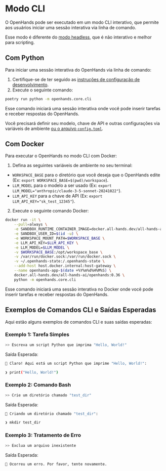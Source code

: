 # Modo CLI

O OpenHands pode ser executado em um modo CLI interativo, que permite aos usuários iniciar uma sessão interativa via linha de comando.

Esse modo é diferente do [modo headless](headless-mode), que é não interativo e melhor para scripting.

## Com Python

Para iniciar uma sessão interativa do OpenHands via linha de comando:

1. Certifique-se de ter seguido as [instruções de configuração de desenvolvimento](https://github.com/All-Hands-AI/OpenHands/blob/main/Development.md).
2. Execute o seguinte comando:

```bash
poetry run python -m openhands.core.cli
```

Esse comando iniciará uma sessão interativa onde você pode inserir tarefas e receber respostas do OpenHands.

Você precisará definir seu modelo, chave de API e outras configurações via variáveis de ambiente
[ou o arquivo `config.toml`](https://github.com/All-Hands-AI/OpenHands/blob/main/config.template.toml).

## Com Docker

Para executar o OpenHands no modo CLI com Docker:

1. Defina as seguintes variáveis de ambiente no seu terminal:

- `WORKSPACE_BASE` para o diretório que você deseja que o OpenHands edite (Ex: `export WORKSPACE_BASE=$(pwd)/workspace`).
- `LLM_MODEL` para o modelo a ser usado (Ex: `export LLM_MODEL="anthropic/claude-3-5-sonnet-20241022"`).
- `LLM_API_KEY` para a chave de API (Ex: `export LLM_API_KEY="sk_test_12345"`).

2. Execute o seguinte comando Docker:

```bash
docker run -it \
    --pull=always \
    -e SANDBOX_RUNTIME_CONTAINER_IMAGE=docker.all-hands.dev/all-hands-ai/runtime:0.36-nikolaik \
    -e SANDBOX_USER_ID=$(id -u) \
    -e WORKSPACE_MOUNT_PATH=$WORKSPACE_BASE \
    -e LLM_API_KEY=$LLM_API_KEY \
    -e LLM_MODEL=$LLM_MODEL \
    -v $WORKSPACE_BASE:/opt/workspace_base \
    -v /var/run/docker.sock:/var/run/docker.sock \
    -v ~/.openhands-state:/.openhands-state \
    --add-host host.docker.internal:host-gateway \
    --name openhands-app-$(date +%Y%m%d%H%M%S) \
    docker.all-hands.dev/all-hands-ai/openhands:0.36 \
    python -m openhands.core.cli
```

Esse comando iniciará uma sessão interativa no Docker onde você pode inserir tarefas e receber respostas do OpenHands.

## Exemplos de Comandos CLI e Saídas Esperadas

Aqui estão alguns exemplos de comandos CLI e suas saídas esperadas:

### Exemplo 1: Tarefa Simples

```bash
>> Escreva um script Python que imprima "Hello, World!"
```

Saída Esperada:

```bash
🤖 Claro! Aqui está um script Python que imprime "Hello, World!":

❯ print("Hello, World!")
```

### Exemplo 2: Comando Bash

```bash
>> Crie um diretório chamado "test_dir"
```

Saída Esperada:

```bash
🤖 Criando um diretório chamado "test_dir":

❯ mkdir test_dir
```

### Exemplo 3: Tratamento de Erro

```bash
>> Exclua um arquivo inexistente
```

Saída Esperada:

```bash
🤖 Ocorreu um erro. Por favor, tente novamente.
```
